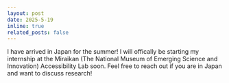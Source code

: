 ```yaml
---
layout: post
date: 2025-5-19
inline: true
related_posts: false
---
```


I have arrived in Japan for the summer! I will offically be starting my internship at the Miraikan (The National Museum of Emerging Science and Innovation) Accessibility Lab soon. Feel free to reach out if you are in Japan and want to discuss research! 